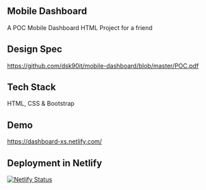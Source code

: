 ## Mobile Dashboard
A POC Mobile Dashboard HTML Project for a friend

## Design Spec 
https://github.com/dsk90it/mobile-dashboard/blob/master/POC.pdf

## Tech Stack
HTML, CSS & Bootstrap

## Demo
https://dashboard-xs.netlify.com/

## Deployment in Netlify
[![Netlify Status](https://api.netlify.com/api/v1/badges/69d01a2b-5d94-4328-a25e-2fad7f7c260c/deploy-status)](https://app.netlify.com/sites/dashboard-xs/deploys)
